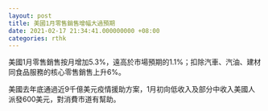 ```yaml
---
layout: post
title: 美國1月零售銷售增幅大過預期
date: 2021-02-17 21:34:41.000000000 +08:00
categories: rthk
---
```


美國1月零售銷售按月增加5.3%，遠高於市場預期的1.1%；扣除汽車、汽油、建材同食品服務的核心零售銷售上升6%。

美國去年底通過近9千億美元疫情援助方案，1月初向低收入及部分中收入美國人派發600美元，對消費市道有幫助。
